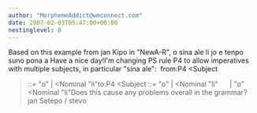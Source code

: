 ```yaml
---
author: "MorphemeAddict@wmconnect.com"
date: 2007-02-03T05:47:00+00:00
nestinglevel: 0
---
```

Based on this example from jan Kipo in "NewA-R", o sina ale li jo e tenpo suno pona a Have a nice day!I'm changing PS rule P4 to allow imperatives with multiple subjects, in particular "sina ale":  from:P4 <Subject
> ::= "o" | <Nominal
> "li"to:P4 <Subject
> ::= "o" | <Nominal
> "li"      | "o" <Nominal
> "li"Does this cause any problems overall in the grammar?jan Setepo / stevo